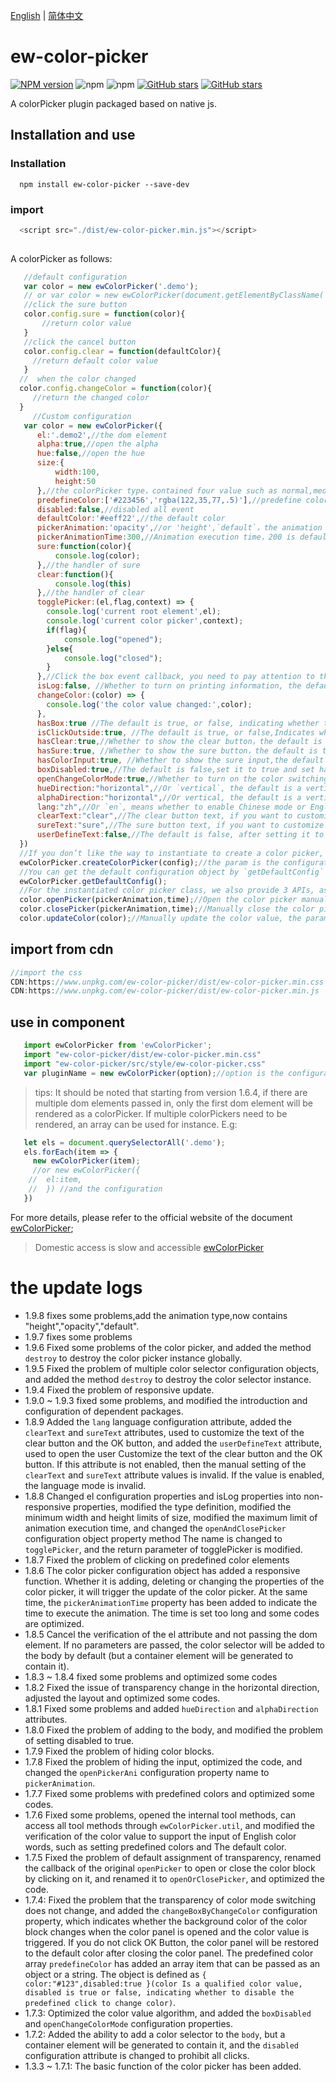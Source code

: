 
[English](./README.md) | [简体中文](./README-zh_CN.md)

# ew-color-picker

[![NPM version](https://img.shields.io/npm/v/ew-color-picker.svg?color=red)](https://www.npmjs.com/package/ew-color-picker)
![npm](https://img.shields.io/npm/dw/ew-color-picker)
![npm](https://img.shields.io/npm/dt/ew-color-picker)
[![GitHub stars](https://img.shields.io/github/stars/eveningwater/ew-color-picker.svg?color=#42b983)](https://github.com/eveningwater/ew-color-picker/stargazers)
[![GitHub stars](https://img.shields.io/github/forks/eveningwater/ew-color-picker.svg)](https://github.com/eveningwater/ew-color-picker/network/members)

A colorPicker plugin packaged based on native js.

## Installation and use

### Installation
```
  npm install ew-color-picker --save-dev

```
### import

```js
  <script src="./dist/ew-color-picker.min.js"></script>
  
```

A colorPicker as follows:

```js
   //default configuration
   var color = new ewColorPicker('.demo');
   // or var color = new ewColorPicker(document.getElementByClassName('demo'));
   //click the sure button
   color.config.sure = function(color){
       //return color value
   }
   //click the cancel button
   color.config.clear = function(defaultColor){
     //return default color value
   }
  //  when the color changed
  color.config.changeColor = function(color){
     //return the changed color
  }
     //Custom configuration
   var color = new ewColorPicker({
      el:'.demo2',//the dom element
      alpha:true,//open the alpha
      hue:false,//open the hue
      size:{
          width:100,
          height:50
      },//the colorPicker type，contained four value such as normal,medium,small,mini or an object that you defined by yourself,the min value is 25px
      predefineColor:['#223456','rgba(122,35,77,.5)'],//predefine color is an array
      disabled:false,//disabled all event
      defaultColor:'#eeff22',//the default color
      pickerAnimation:'opacity',//or 'height',`default`，the animation of open the colorPicker,the default value is `default`
      pickerAnimationTime:300,//Animation execution time，200 is default,the max time is 10000
      sure:function(color){
          console.log(color);
      },//the handler of sure
      clear:function(){
          console.log(this)
      },//the handler of clear
      togglePicker:(el,flag,context) => {
        console.log('current root element',el);
        console.log('current color picker',context);
        if(flag){
            console.log("opened");
        }else{
            console.log("closed");
        }
      },//Click the box event callback, you need to pay attention to the event trigger must be set `hasBox` to true 
      isLog:false, //Whether to turn on printing information, the default is true if the value is not specified
      changeColor:(color) => {
        console.log('the color value changed:',color);
      },
      hasBox:true //The default is true, or false, indicating whether to display the box
      isClickOutside:true, //The default is true, or false,Indicates whether it is allowed to click outside the colorPicker area to close the colorPicker
      hasClear:true,//Whether to show the clear button，the default is true
      hasSure:true, //Whether to show the sure button，the default is true,it is not recommended to set to false
      hasColorInput:true, //Whether to show the sure input,the default is true,it is not recommended to set to false
      boxDisabled:true,//The default is false,set it to true and set haxBox to true，then click on the box not to open the color picker
      openChangeColorMode:true,//Whether to turn on the color switching mode, note that you must set alpha and hue to true to turn on this mode
      hueDirection:"horizontal",//Or `vertical`, the default is a vertical layout display, indicating whether the hue color scale column is displayed in a horizontal or vertical layout
      alphaDirection:"horizontal",//Or vertical, the default is a vertical layout display, indicating whether the transparency column is displayed in a horizontal or vertical layout
      lang:"zh",//Or `en`, means whether to enable Chinese mode or English mode
      clearText:"clear",//The clear button text, if you want to customize the value, you need to set `userDefineText` to true
      sureText:"sure",//The sure button text, if you want to customize the value, you need to set `userDefineText` to true
      userDefineText:false,//The default is false, after setting it to true, the switch of the `lang` attribute will be invalid
  })
  //If you don’t like the way to instantiate to create a color picker, you can also use the `createColorPicker` method
  ewColorPicker.createColorPicker(config);//the param is the configuration
  //You can get the default configuration object by `getDefaultConfig` method
  ewColorPicker.getDefaultConfig();
  //For the instantiated color picker class, we also provide 3 APIs, as follows:
  color.openPicker(pickerAnimation,time);//Open the color picker manually, the parameter is the animation type, namely `height` or `opacity`
  color.closePicker(pickerAnimation,time);//Manually close the color picker, the parameters are the same as the manual open method
  color.updateColor(color);//Manually update the color value, the parameter is the color value, the unqualified color value will give an error prompt, and the color picker panel must be open
```

## import from cdn

```js
//import the css
CDN:https://www.unpkg.com/ew-color-picker/dist/ew-color-picker.min.css
CDN:https://www.unpkg.com/ew-color-picker/dist/ew-color-picker.min.js
```

## use in component


```js
   import ewColorPicker from 'ewColorPicker';
   import "ew-color-picker/dist/ew-color-picker.min.css"
   import "ew-color-picker/src/style/ew-color-picker.css"
   var pluginName = new ewColorPicker(option);//option is the configuration object, see above for details

```
> tips: It should be noted that starting from version 1.6.4, if there are multiple dom elements passed in, only the first dom element will be rendered as a colorPicker. If multiple colorPickers need to be rendered, an array can be used for instance. E.g:
```js
   let els = document.querySelectorAll('.demo');
   els.forEach(item => {
     new ewColorPicker(item);
     //or new ewColorPicker({
    //  el:item,
    //  }) //and the configuration
   })
```

For more details, please refer to the official website of the document [ewColorPicker](https://eveningwater.github.io/ew-color-picker/);

> Domestic access is slow and accessible [ewColorPicker](https://eveningwater.gitee.io/ew-color-picker/)

# the update logs

* 1.9.8 fixes some problems,add the animation type,now contains "height","opacity","default".
* 1.9.7 fixes some problems
* 1.9.6 Fixed some problems of the color picker, and added the method `destroy` to destroy the color picker instance globally.
* 1.9.5 Fixed the problem of multiple color selector configuration objects, and added the method `destroy` to destroy the color selector instance.
* 1.9.4 Fixed the problem of responsive update.
* 1.9.0 ~ 1.9.3 fixed some problems, and modified the introduction and configuration of dependent packages.
* 1.8.9 Added the `lang` language configuration attribute, added the `clearText` and `sureText` attributes, used to customize the text of the clear button and the OK button, and added the `userDefineText` attribute, used to open the user Customize the text of the clear button and the OK button. If this attribute is not enabled, then the manual setting of the `clearText` and `sureText` attribute values ​​is invalid. If the value is enabled, the language mode is invalid.
* 1.8.8 Changed el configuration properties and isLog properties into non-responsive properties, modified the type definition, modified the minimum width and height limits of size, modified the maximum limit of animation execution time, and changed the `openAndClosePicker` configuration object property method The name is changed to `togglePicker`, and the return parameter of togglePicker is modified.
* 1.8.7 Fixed the problem of clicking on predefined color elements
* 1.8.6 The color picker configuration object has added a responsive function. Whether it is adding, deleting or changing the properties of the color picker, it will trigger the update of the color picker. At the same time, the `pickerAnimationTime` property has been added to indicate the time to execute the animation. The time is set too long and some codes are optimized.
* 1.8.5 Cancel the verification of the el attribute and not passing the dom element. If no parameters are passed, the color selector will be added to the body by default (but a container element will be generated to contain it).
* 1.8.3 ~ 1.8.4 fixed some problems and optimized some codes
* 1.8.2 Fixed the issue of transparency change in the horizontal direction, adjusted the layout and optimized some codes.
* 1.8.1 Fixed some problems and added `hueDirection` and `alphaDirection` attributes.
* 1.8.0 Fixed the problem of adding to the body, and modified the problem of setting disabled to true.
* 1.7.9 Fixed the problem of hiding color blocks.
* 1.7.8 Fixed the problem of hiding the input, optimized the code, and changed the `openPickerAni` configuration property name to `pickerAnimation`.
* 1.7.7 Fixed some problems with predefined colors and optimized some codes.
* 1.7.6 Fixed some problems, opened the internal tool methods, can access all tool methods through `ewColorPicker.util`, and modified the verification of the color value to support the input of English color words, such as setting predefined colors and The default color.
* 1.7.5 Fixed the problem of default assignment of transparency, renamed the callback of the original `openPicker` to open or close the color block by clicking on it, and renamed it to `openOrClosePicker`, and optimized the code.
* 1.7.4: Fixed the problem that the transparency of color mode switching does not change, and added the `changeBoxByChangeColor` configuration property, which indicates whether the background color of the color block changes when the color panel is opened and the color value is triggered. If you do not click OK Button, the color panel will be restored to the default color after closing the color panel. The predefined color array `predefineColor` has added an array item that can be passed as an object or a string. The object is defined as `{ color:"#123",disabled:true }(color Is a qualified color value, disabled is true or false, indicating whether to disable the predefined click to change color)`.
* 1.7.3: Optimized the color value algorithm, and added the `boxDisabled` and `openChangeColorMode` configuration properties.
* 1.7.2: Added the ability to add a color selector to the `body`, but a container element will be generated to contain it, and the `disabled` configuration attribute is changed to prohibit all clicks.
* 1.3.3 ~ 1.7.1: The basic function of the color picker has been added.
